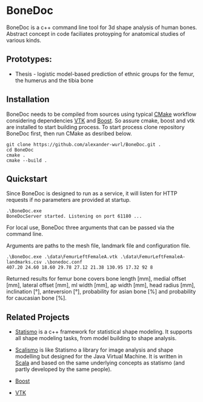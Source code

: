 # BoneDoc

BoneDoc is a c++ command line tool for 3d shape analysis of human bones. Abstract concept in code faciliates protoyping for anatomical studies of various kinds.

## Prototypes:

* Thesis - logistic model-based prediction of ethnic groups for the femur, the humerus and the tibia bone

## Installation

BoneDoc needs to be compiled from sources using typical [CMake](https://cmake.org/) workflow considering dependencies [VTK](http://www.vtk.org) and [Boost](http://www.boost.org).
So assure cmake, boost and vtk are installed to start building process.
To start process clone repository BoneDoc first, then run CMake as desribed below.

```
git clone https://github.com/alexander-wurl/BoneDoc.git .
cd BoneDoc
cmake .
cmake --build .
```

## Quickstart

Since BoneDoc is designed to run as a service, 
it will listen for HTTP requests if no parameters are provided at startup.

```
.\BoneDoc.exe
BoneDocServer started. Listening on port 61180 ...
```

For local use, BoneDoc three arguments that can be passed via the command line.

Arguments are paths to the mesh file, landmark file and configuration file.

```
.\BoneDoc.exe .\data\FemurLeftFemaleA.vtk .\data\FemurLeftFemaleA-landmarks.csv .\bonedoc.conf
407.20 24.60 18.60 29.78 27.12 21.38 130.95 17.32 92 8
```

Returned results for femur bone covers bone length [mm], medial offset [mm], lateral offset [mm], ml width [mm], ap width [mm], head radius [mm], inclination [°], anteversion [°], probability for asian bone [%] and probability for caucasian bone [%].


## Related Projects

* [Statismo](https://github.com/statismo/statismo) is a c++ framework for statistical shape modeling. It supports all shape modeling tasks, from model building to shape analysis.

* [Scalismo](http://github.com/unibas-gravis/scalismo) is like Statismo a library for image analysis and shape modelling but designed for the Java Virtual Machine. It is written in [Scala](http://www.scala-lang.org/) and based on the same underlying concepts as statismo (and partly developed by the same people).

* [Boost](https://www.boost.org/)

* [VTK](http://www.vtk.org)
